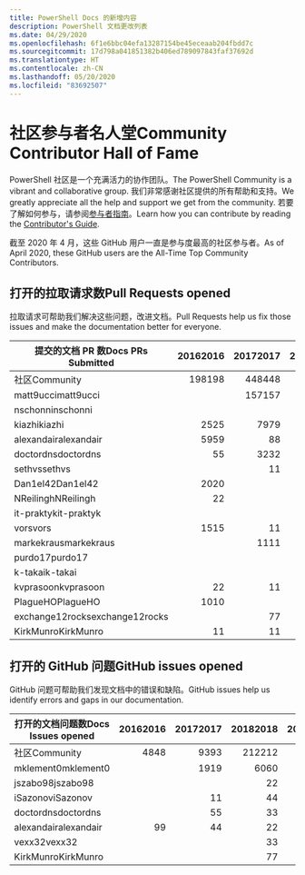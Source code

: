 ```yaml
---
title: PowerShell Docs 的新增内容
description: PowerShell 文档更改列表
ms.date: 04/29/2020
ms.openlocfilehash: 6f1e6bbc04efa13287154be45eceaab204fbdd7c
ms.sourcegitcommit: 17d798a041851382b406ed789097843faf37692d
ms.translationtype: HT
ms.contentlocale: zh-CN
ms.lasthandoff: 05/20/2020
ms.locfileid: "83692507"
---
```

# <a name="community-contributor-hall-of-fame"></a><span data-ttu-id="d8e75-103">社区参与者名人堂</span><span class="sxs-lookup"><span data-stu-id="d8e75-103">Community Contributor Hall of Fame</span></span>

<span data-ttu-id="d8e75-104">PowerShell 社区是一个充满活力的协作团队。</span><span class="sxs-lookup"><span data-stu-id="d8e75-104">The PowerShell Community is a vibrant and collaborative group.</span></span> <span data-ttu-id="d8e75-105">我们非常感谢社区提供的所有帮助和支持。</span><span class="sxs-lookup"><span data-stu-id="d8e75-105">We greatly appreciate all the help and support we get from the community.</span></span> <span data-ttu-id="d8e75-106">若要了解如何参与，请参阅[参与者指南][contrib]。</span><span class="sxs-lookup"><span data-stu-id="d8e75-106">Learn how you can contribute by reading the [Contributor's Guide][contrib].</span></span>

<span data-ttu-id="d8e75-107">截至 2020 年 4 月，这些 GitHub 用户一直是参与度最高的社区参与者。</span><span class="sxs-lookup"><span data-stu-id="d8e75-107">As of April 2020, these GitHub users are the All-Time Top Community Contributors.</span></span>

## <a name="pull-requests-opened"></a><span data-ttu-id="d8e75-108">打开的拉取请求数</span><span class="sxs-lookup"><span data-stu-id="d8e75-108">Pull Requests opened</span></span>

<span data-ttu-id="d8e75-109">拉取请求可帮助我们解决这些问题，改进文档。</span><span class="sxs-lookup"><span data-stu-id="d8e75-109">Pull Requests help us fix those issues and make the documentation better for everyone.</span></span>

| <span data-ttu-id="d8e75-110">提交的文档 PR 数</span><span class="sxs-lookup"><span data-stu-id="d8e75-110">Docs PRs Submitted</span></span> | <span data-ttu-id="d8e75-111">2016</span><span class="sxs-lookup"><span data-stu-id="d8e75-111">2016</span></span> | <span data-ttu-id="d8e75-112">2017</span><span class="sxs-lookup"><span data-stu-id="d8e75-112">2017</span></span> | <span data-ttu-id="d8e75-113">2018</span><span class="sxs-lookup"><span data-stu-id="d8e75-113">2018</span></span> | <span data-ttu-id="d8e75-114">2019</span><span class="sxs-lookup"><span data-stu-id="d8e75-114">2019</span></span> | <span data-ttu-id="d8e75-115">2020</span><span class="sxs-lookup"><span data-stu-id="d8e75-115">2020</span></span> | <span data-ttu-id="d8e75-116">总计</span><span class="sxs-lookup"><span data-stu-id="d8e75-116">Grand Total</span></span> |
| ------------------ | ---: | ---: | ---: | ---: | ---: | ----------: |
| <span data-ttu-id="d8e75-117">社区</span><span class="sxs-lookup"><span data-stu-id="d8e75-117">Community</span></span>          |  <span data-ttu-id="d8e75-118">198</span><span class="sxs-lookup"><span data-stu-id="d8e75-118">198</span></span> |  <span data-ttu-id="d8e75-119">448</span><span class="sxs-lookup"><span data-stu-id="d8e75-119">448</span></span> |  <span data-ttu-id="d8e75-120">468</span><span class="sxs-lookup"><span data-stu-id="d8e75-120">468</span></span> |  <span data-ttu-id="d8e75-121">322</span><span class="sxs-lookup"><span data-stu-id="d8e75-121">322</span></span> |   <span data-ttu-id="d8e75-122">38</span><span class="sxs-lookup"><span data-stu-id="d8e75-122">38</span></span> |        <span data-ttu-id="d8e75-123">1477</span><span class="sxs-lookup"><span data-stu-id="d8e75-123">1477</span></span> |
| <span data-ttu-id="d8e75-124">matt9ucci</span><span class="sxs-lookup"><span data-stu-id="d8e75-124">matt9ucci</span></span>          |      |  <span data-ttu-id="d8e75-125">157</span><span class="sxs-lookup"><span data-stu-id="d8e75-125">157</span></span> |   <span data-ttu-id="d8e75-126">80</span><span class="sxs-lookup"><span data-stu-id="d8e75-126">80</span></span> |   <span data-ttu-id="d8e75-127">30</span><span class="sxs-lookup"><span data-stu-id="d8e75-127">30</span></span> |      |         <span data-ttu-id="d8e75-128">267</span><span class="sxs-lookup"><span data-stu-id="d8e75-128">267</span></span> |
| <span data-ttu-id="d8e75-129">nschonni</span><span class="sxs-lookup"><span data-stu-id="d8e75-129">nschonni</span></span>           |      |      |   <span data-ttu-id="d8e75-130">14</span><span class="sxs-lookup"><span data-stu-id="d8e75-130">14</span></span> |  <span data-ttu-id="d8e75-131">138</span><span class="sxs-lookup"><span data-stu-id="d8e75-131">138</span></span> |      |         <span data-ttu-id="d8e75-132">152</span><span class="sxs-lookup"><span data-stu-id="d8e75-132">152</span></span> |
| <span data-ttu-id="d8e75-133">kiazhi</span><span class="sxs-lookup"><span data-stu-id="d8e75-133">kiazhi</span></span>             |   <span data-ttu-id="d8e75-134">25</span><span class="sxs-lookup"><span data-stu-id="d8e75-134">25</span></span> |   <span data-ttu-id="d8e75-135">79</span><span class="sxs-lookup"><span data-stu-id="d8e75-135">79</span></span> |   <span data-ttu-id="d8e75-136">12</span><span class="sxs-lookup"><span data-stu-id="d8e75-136">12</span></span> |      |      |         <span data-ttu-id="d8e75-137">116</span><span class="sxs-lookup"><span data-stu-id="d8e75-137">116</span></span> |
| <span data-ttu-id="d8e75-138">alexandair</span><span class="sxs-lookup"><span data-stu-id="d8e75-138">alexandair</span></span>         |   <span data-ttu-id="d8e75-139">59</span><span class="sxs-lookup"><span data-stu-id="d8e75-139">59</span></span> |    <span data-ttu-id="d8e75-140">8</span><span class="sxs-lookup"><span data-stu-id="d8e75-140">8</span></span> |   <span data-ttu-id="d8e75-141">26</span><span class="sxs-lookup"><span data-stu-id="d8e75-141">26</span></span> |    <span data-ttu-id="d8e75-142">2</span><span class="sxs-lookup"><span data-stu-id="d8e75-142">2</span></span> |    <span data-ttu-id="d8e75-143">1</span><span class="sxs-lookup"><span data-stu-id="d8e75-143">1</span></span> |          <span data-ttu-id="d8e75-144">96</span><span class="sxs-lookup"><span data-stu-id="d8e75-144">96</span></span> |
| <span data-ttu-id="d8e75-145">doctordns</span><span class="sxs-lookup"><span data-stu-id="d8e75-145">doctordns</span></span>          |    <span data-ttu-id="d8e75-146">5</span><span class="sxs-lookup"><span data-stu-id="d8e75-146">5</span></span> |   <span data-ttu-id="d8e75-147">32</span><span class="sxs-lookup"><span data-stu-id="d8e75-147">32</span></span> |   <span data-ttu-id="d8e75-148">20</span><span class="sxs-lookup"><span data-stu-id="d8e75-148">20</span></span> |    <span data-ttu-id="d8e75-149">7</span><span class="sxs-lookup"><span data-stu-id="d8e75-149">7</span></span> |    <span data-ttu-id="d8e75-150">2</span><span class="sxs-lookup"><span data-stu-id="d8e75-150">2</span></span> |          <span data-ttu-id="d8e75-151">66</span><span class="sxs-lookup"><span data-stu-id="d8e75-151">66</span></span> |
| <span data-ttu-id="d8e75-152">sethvs</span><span class="sxs-lookup"><span data-stu-id="d8e75-152">sethvs</span></span>             |      |    <span data-ttu-id="d8e75-153">1</span><span class="sxs-lookup"><span data-stu-id="d8e75-153">1</span></span> |   <span data-ttu-id="d8e75-154">44</span><span class="sxs-lookup"><span data-stu-id="d8e75-154">44</span></span> |      |      |          <span data-ttu-id="d8e75-155">45</span><span class="sxs-lookup"><span data-stu-id="d8e75-155">45</span></span> |
| <span data-ttu-id="d8e75-156">Dan1el42</span><span class="sxs-lookup"><span data-stu-id="d8e75-156">Dan1el42</span></span>           |   <span data-ttu-id="d8e75-157">20</span><span class="sxs-lookup"><span data-stu-id="d8e75-157">20</span></span> |      |      |      |      |          <span data-ttu-id="d8e75-158">20</span><span class="sxs-lookup"><span data-stu-id="d8e75-158">20</span></span> |
| <span data-ttu-id="d8e75-159">NReilingh</span><span class="sxs-lookup"><span data-stu-id="d8e75-159">NReilingh</span></span>          |    <span data-ttu-id="d8e75-160">2</span><span class="sxs-lookup"><span data-stu-id="d8e75-160">2</span></span> |      |   <span data-ttu-id="d8e75-161">13</span><span class="sxs-lookup"><span data-stu-id="d8e75-161">13</span></span> |    <span data-ttu-id="d8e75-162">3</span><span class="sxs-lookup"><span data-stu-id="d8e75-162">3</span></span> |      |          <span data-ttu-id="d8e75-163">18</span><span class="sxs-lookup"><span data-stu-id="d8e75-163">18</span></span> |
| <span data-ttu-id="d8e75-164">it-praktyk</span><span class="sxs-lookup"><span data-stu-id="d8e75-164">it-praktyk</span></span>         |      |      |   <span data-ttu-id="d8e75-165">16</span><span class="sxs-lookup"><span data-stu-id="d8e75-165">16</span></span> |    <span data-ttu-id="d8e75-166">1</span><span class="sxs-lookup"><span data-stu-id="d8e75-166">1</span></span> |      |          <span data-ttu-id="d8e75-167">17</span><span class="sxs-lookup"><span data-stu-id="d8e75-167">17</span></span> |
| <span data-ttu-id="d8e75-168">vors</span><span class="sxs-lookup"><span data-stu-id="d8e75-168">vors</span></span>               |   <span data-ttu-id="d8e75-169">15</span><span class="sxs-lookup"><span data-stu-id="d8e75-169">15</span></span> |    <span data-ttu-id="d8e75-170">1</span><span class="sxs-lookup"><span data-stu-id="d8e75-170">1</span></span> |      |      |      |          <span data-ttu-id="d8e75-171">16</span><span class="sxs-lookup"><span data-stu-id="d8e75-171">16</span></span> |
| <span data-ttu-id="d8e75-172">markekraus</span><span class="sxs-lookup"><span data-stu-id="d8e75-172">markekraus</span></span>         |      |   <span data-ttu-id="d8e75-173">11</span><span class="sxs-lookup"><span data-stu-id="d8e75-173">11</span></span> |    <span data-ttu-id="d8e75-174">5</span><span class="sxs-lookup"><span data-stu-id="d8e75-174">5</span></span> |      |      |          <span data-ttu-id="d8e75-175">16</span><span class="sxs-lookup"><span data-stu-id="d8e75-175">16</span></span> |
| <span data-ttu-id="d8e75-176">purdo17</span><span class="sxs-lookup"><span data-stu-id="d8e75-176">purdo17</span></span>            |      |      |   <span data-ttu-id="d8e75-177">13</span><span class="sxs-lookup"><span data-stu-id="d8e75-177">13</span></span> |      |      |          <span data-ttu-id="d8e75-178">13</span><span class="sxs-lookup"><span data-stu-id="d8e75-178">13</span></span> |
| <span data-ttu-id="d8e75-179">k-takai</span><span class="sxs-lookup"><span data-stu-id="d8e75-179">k-takai</span></span>            |      |      |    <span data-ttu-id="d8e75-180">5</span><span class="sxs-lookup"><span data-stu-id="d8e75-180">5</span></span> |    <span data-ttu-id="d8e75-181">1</span><span class="sxs-lookup"><span data-stu-id="d8e75-181">1</span></span> |    <span data-ttu-id="d8e75-182">7</span><span class="sxs-lookup"><span data-stu-id="d8e75-182">7</span></span> |          <span data-ttu-id="d8e75-183">13</span><span class="sxs-lookup"><span data-stu-id="d8e75-183">13</span></span> |
| <span data-ttu-id="d8e75-184">kvprasoon</span><span class="sxs-lookup"><span data-stu-id="d8e75-184">kvprasoon</span></span>          |    <span data-ttu-id="d8e75-185">2</span><span class="sxs-lookup"><span data-stu-id="d8e75-185">2</span></span> |    <span data-ttu-id="d8e75-186">1</span><span class="sxs-lookup"><span data-stu-id="d8e75-186">1</span></span> |    <span data-ttu-id="d8e75-187">7</span><span class="sxs-lookup"><span data-stu-id="d8e75-187">7</span></span> |    <span data-ttu-id="d8e75-188">2</span><span class="sxs-lookup"><span data-stu-id="d8e75-188">2</span></span> |      |          <span data-ttu-id="d8e75-189">12</span><span class="sxs-lookup"><span data-stu-id="d8e75-189">12</span></span> |
| <span data-ttu-id="d8e75-190">PlagueHO</span><span class="sxs-lookup"><span data-stu-id="d8e75-190">PlagueHO</span></span>           |   <span data-ttu-id="d8e75-191">10</span><span class="sxs-lookup"><span data-stu-id="d8e75-191">10</span></span> |      |      |    <span data-ttu-id="d8e75-192">1</span><span class="sxs-lookup"><span data-stu-id="d8e75-192">1</span></span> |      |          <span data-ttu-id="d8e75-193">11</span><span class="sxs-lookup"><span data-stu-id="d8e75-193">11</span></span> |
| <span data-ttu-id="d8e75-194">exchange12rocks</span><span class="sxs-lookup"><span data-stu-id="d8e75-194">exchange12rocks</span></span>    |      |    <span data-ttu-id="d8e75-195">7</span><span class="sxs-lookup"><span data-stu-id="d8e75-195">7</span></span> |    <span data-ttu-id="d8e75-196">3</span><span class="sxs-lookup"><span data-stu-id="d8e75-196">3</span></span> |      |      |          <span data-ttu-id="d8e75-197">10</span><span class="sxs-lookup"><span data-stu-id="d8e75-197">10</span></span> |
| <span data-ttu-id="d8e75-198">KirkMunro</span><span class="sxs-lookup"><span data-stu-id="d8e75-198">KirkMunro</span></span>          |    <span data-ttu-id="d8e75-199">1</span><span class="sxs-lookup"><span data-stu-id="d8e75-199">1</span></span> |    <span data-ttu-id="d8e75-200">1</span><span class="sxs-lookup"><span data-stu-id="d8e75-200">1</span></span> |    <span data-ttu-id="d8e75-201">2</span><span class="sxs-lookup"><span data-stu-id="d8e75-201">2</span></span> |    <span data-ttu-id="d8e75-202">6</span><span class="sxs-lookup"><span data-stu-id="d8e75-202">6</span></span> |      |          <span data-ttu-id="d8e75-203">10</span><span class="sxs-lookup"><span data-stu-id="d8e75-203">10</span></span> |

## <a name="github-issues-opened"></a><span data-ttu-id="d8e75-204">打开的 GitHub 问题</span><span class="sxs-lookup"><span data-stu-id="d8e75-204">GitHub issues opened</span></span>

<span data-ttu-id="d8e75-205">GitHub 问题可帮助我们发现文档中的错误和缺陷。</span><span class="sxs-lookup"><span data-stu-id="d8e75-205">GitHub issues help us identify errors and gaps in our documentation.</span></span>

| <span data-ttu-id="d8e75-206">打开的文档问题数</span><span class="sxs-lookup"><span data-stu-id="d8e75-206">Docs Issues opened</span></span> | <span data-ttu-id="d8e75-207">2016</span><span class="sxs-lookup"><span data-stu-id="d8e75-207">2016</span></span> | <span data-ttu-id="d8e75-208">2017</span><span class="sxs-lookup"><span data-stu-id="d8e75-208">2017</span></span> | <span data-ttu-id="d8e75-209">2018</span><span class="sxs-lookup"><span data-stu-id="d8e75-209">2018</span></span> | <span data-ttu-id="d8e75-210">2019</span><span class="sxs-lookup"><span data-stu-id="d8e75-210">2019</span></span> | <span data-ttu-id="d8e75-211">2020</span><span class="sxs-lookup"><span data-stu-id="d8e75-211">2020</span></span> | <span data-ttu-id="d8e75-212">总计</span><span class="sxs-lookup"><span data-stu-id="d8e75-212">Grand Total</span></span> |
| ------------------ | ---: | ---: | ---: | ---: | ---: | ----------: |
| <span data-ttu-id="d8e75-213">社区</span><span class="sxs-lookup"><span data-stu-id="d8e75-213">Community</span></span>          |   <span data-ttu-id="d8e75-214">48</span><span class="sxs-lookup"><span data-stu-id="d8e75-214">48</span></span> |   <span data-ttu-id="d8e75-215">93</span><span class="sxs-lookup"><span data-stu-id="d8e75-215">93</span></span> |  <span data-ttu-id="d8e75-216">212</span><span class="sxs-lookup"><span data-stu-id="d8e75-216">212</span></span> |  <span data-ttu-id="d8e75-217">575</span><span class="sxs-lookup"><span data-stu-id="d8e75-217">575</span></span> |  <span data-ttu-id="d8e75-218">212</span><span class="sxs-lookup"><span data-stu-id="d8e75-218">212</span></span> |        <span data-ttu-id="d8e75-219">1152</span><span class="sxs-lookup"><span data-stu-id="d8e75-219">1152</span></span> |
| <span data-ttu-id="d8e75-220">mklement0</span><span class="sxs-lookup"><span data-stu-id="d8e75-220">mklement0</span></span>          |      |   <span data-ttu-id="d8e75-221">19</span><span class="sxs-lookup"><span data-stu-id="d8e75-221">19</span></span> |   <span data-ttu-id="d8e75-222">60</span><span class="sxs-lookup"><span data-stu-id="d8e75-222">60</span></span> |   <span data-ttu-id="d8e75-223">56</span><span class="sxs-lookup"><span data-stu-id="d8e75-223">56</span></span> |   <span data-ttu-id="d8e75-224">26</span><span class="sxs-lookup"><span data-stu-id="d8e75-224">26</span></span> |         <span data-ttu-id="d8e75-225">161</span><span class="sxs-lookup"><span data-stu-id="d8e75-225">161</span></span> |
| <span data-ttu-id="d8e75-226">jszabo98</span><span class="sxs-lookup"><span data-stu-id="d8e75-226">jszabo98</span></span>           |      |      |    <span data-ttu-id="d8e75-227">2</span><span class="sxs-lookup"><span data-stu-id="d8e75-227">2</span></span> |   <span data-ttu-id="d8e75-228">15</span><span class="sxs-lookup"><span data-stu-id="d8e75-228">15</span></span> |    <span data-ttu-id="d8e75-229">3</span><span class="sxs-lookup"><span data-stu-id="d8e75-229">3</span></span> |          <span data-ttu-id="d8e75-230">20</span><span class="sxs-lookup"><span data-stu-id="d8e75-230">20</span></span> |
| <span data-ttu-id="d8e75-231">iSazonov</span><span class="sxs-lookup"><span data-stu-id="d8e75-231">iSazonov</span></span>           |      |    <span data-ttu-id="d8e75-232">1</span><span class="sxs-lookup"><span data-stu-id="d8e75-232">1</span></span> |    <span data-ttu-id="d8e75-233">4</span><span class="sxs-lookup"><span data-stu-id="d8e75-233">4</span></span> |   <span data-ttu-id="d8e75-234">10</span><span class="sxs-lookup"><span data-stu-id="d8e75-234">10</span></span> |    <span data-ttu-id="d8e75-235">4</span><span class="sxs-lookup"><span data-stu-id="d8e75-235">4</span></span> |          <span data-ttu-id="d8e75-236">19</span><span class="sxs-lookup"><span data-stu-id="d8e75-236">19</span></span> |
| <span data-ttu-id="d8e75-237">doctordns</span><span class="sxs-lookup"><span data-stu-id="d8e75-237">doctordns</span></span>          |      |    <span data-ttu-id="d8e75-238">5</span><span class="sxs-lookup"><span data-stu-id="d8e75-238">5</span></span> |    <span data-ttu-id="d8e75-239">3</span><span class="sxs-lookup"><span data-stu-id="d8e75-239">3</span></span> |    <span data-ttu-id="d8e75-240">5</span><span class="sxs-lookup"><span data-stu-id="d8e75-240">5</span></span> |    <span data-ttu-id="d8e75-241">4</span><span class="sxs-lookup"><span data-stu-id="d8e75-241">4</span></span> |          <span data-ttu-id="d8e75-242">17</span><span class="sxs-lookup"><span data-stu-id="d8e75-242">17</span></span> |
| <span data-ttu-id="d8e75-243">alexandair</span><span class="sxs-lookup"><span data-stu-id="d8e75-243">alexandair</span></span>         |    <span data-ttu-id="d8e75-244">9</span><span class="sxs-lookup"><span data-stu-id="d8e75-244">9</span></span> |    <span data-ttu-id="d8e75-245">4</span><span class="sxs-lookup"><span data-stu-id="d8e75-245">4</span></span> |    <span data-ttu-id="d8e75-246">2</span><span class="sxs-lookup"><span data-stu-id="d8e75-246">2</span></span> |      |      |          <span data-ttu-id="d8e75-247">15</span><span class="sxs-lookup"><span data-stu-id="d8e75-247">15</span></span> |
| <span data-ttu-id="d8e75-248">vexx32</span><span class="sxs-lookup"><span data-stu-id="d8e75-248">vexx32</span></span>             |      |      |    <span data-ttu-id="d8e75-249">3</span><span class="sxs-lookup"><span data-stu-id="d8e75-249">3</span></span> |   <span data-ttu-id="d8e75-250">11</span><span class="sxs-lookup"><span data-stu-id="d8e75-250">11</span></span> |      |          <span data-ttu-id="d8e75-251">14</span><span class="sxs-lookup"><span data-stu-id="d8e75-251">14</span></span> |
| <span data-ttu-id="d8e75-252">KirkMunro</span><span class="sxs-lookup"><span data-stu-id="d8e75-252">KirkMunro</span></span>          |      |      |    <span data-ttu-id="d8e75-253">7</span><span class="sxs-lookup"><span data-stu-id="d8e75-253">7</span></span> |    <span data-ttu-id="d8e75-254">7</span><span class="sxs-lookup"><span data-stu-id="d8e75-254">7</span></span> |      |          <span data-ttu-id="d8e75-255">14</span><span class="sxs-lookup"><span data-stu-id="d8e75-255">14</span></span> |

<!-- Link references -->
[contrib]: contributing/overview.md
